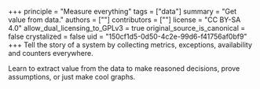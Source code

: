 +++
principle = "Measure everything"
tags = ["data"]
summary = "Get value from data."
authors = [""]
contributors = [""]
license = "CC BY-SA 4.0"
allow_dual_licensing_to_GPLv3 = true
original_source_is_canonical = false
crystalized = false
uid = "150cf1d5-0d50-4c2e-99d6-f41756af0bf9"
+++
Tell the story of a system by collecting metrics, exceptions, availability and counters everywhere.

Learn to extract value from the data to make reasoned decisions, prove assumptions, or just make cool graphs.
